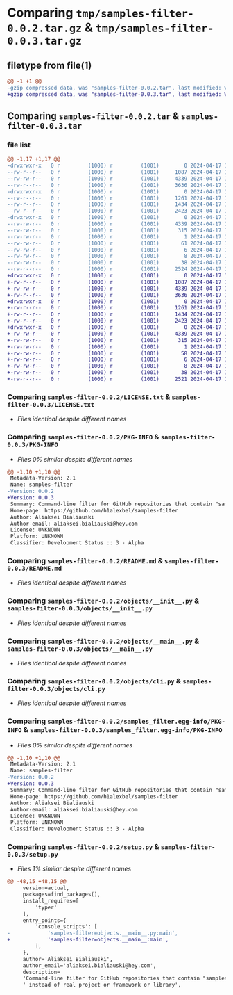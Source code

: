 # Comparing `tmp/samples-filter-0.0.2.tar.gz` & `tmp/samples-filter-0.0.3.tar.gz`

## filetype from file(1)

```diff
@@ -1 +1 @@
-gzip compressed data, was "samples-filter-0.0.2.tar", last modified: Wed Apr 17 14:47:16 2024, max compression
+gzip compressed data, was "samples-filter-0.0.3.tar", last modified: Wed Apr 17 15:05:09 2024, max compression
```

## Comparing `samples-filter-0.0.2.tar` & `samples-filter-0.0.3.tar`

### file list

```diff
@@ -1,17 +1,17 @@
-drwxrwxr-x   0 r         (1000) r         (1001)        0 2024-04-17 14:47:16.054175 samples-filter-0.0.2/
--rw-r--r--   0 r         (1000) r         (1001)     1087 2024-04-17 14:47:01.000000 samples-filter-0.0.2/LICENSE.txt
--rw-rw-r--   0 r         (1000) r         (1001)     4339 2024-04-17 14:47:16.054175 samples-filter-0.0.2/PKG-INFO
--rw-r--r--   0 r         (1000) r         (1001)     3636 2024-04-17 14:47:01.000000 samples-filter-0.0.2/README.md
-drwxrwxr-x   0 r         (1000) r         (1001)        0 2024-04-17 14:47:16.050175 samples-filter-0.0.2/objects/
--rw-r--r--   0 r         (1000) r         (1001)     1261 2024-04-17 14:47:01.000000 samples-filter-0.0.2/objects/__init__.py
--rw-r--r--   0 r         (1000) r         (1001)     1434 2024-04-17 14:47:01.000000 samples-filter-0.0.2/objects/__main__.py
--rw-r--r--   0 r         (1000) r         (1001)     2423 2024-04-17 14:47:01.000000 samples-filter-0.0.2/objects/cli.py
-drwxrwxr-x   0 r         (1000) r         (1001)        0 2024-04-17 14:47:16.054175 samples-filter-0.0.2/samples_filter.egg-info/
--rw-rw-r--   0 r         (1000) r         (1001)     4339 2024-04-17 14:47:15.000000 samples-filter-0.0.2/samples_filter.egg-info/PKG-INFO
--rw-rw-r--   0 r         (1000) r         (1001)      315 2024-04-17 14:47:16.000000 samples-filter-0.0.2/samples_filter.egg-info/SOURCES.txt
--rw-rw-r--   0 r         (1000) r         (1001)        1 2024-04-17 14:47:15.000000 samples-filter-0.0.2/samples_filter.egg-info/dependency_links.txt
--rw-rw-r--   0 r         (1000) r         (1001)       61 2024-04-17 14:47:15.000000 samples-filter-0.0.2/samples_filter.egg-info/entry_points.txt
--rw-rw-r--   0 r         (1000) r         (1001)        6 2024-04-17 14:47:15.000000 samples-filter-0.0.2/samples_filter.egg-info/requires.txt
--rw-rw-r--   0 r         (1000) r         (1001)        8 2024-04-17 14:47:15.000000 samples-filter-0.0.2/samples_filter.egg-info/top_level.txt
--rw-rw-r--   0 r         (1000) r         (1001)       38 2024-04-17 14:47:16.054175 samples-filter-0.0.2/setup.cfg
--rw-r--r--   0 r         (1000) r         (1001)     2524 2024-04-17 14:47:01.000000 samples-filter-0.0.2/setup.py
+drwxrwxr-x   0 r         (1000) r         (1001)        0 2024-04-17 15:05:09.125554 samples-filter-0.0.3/
+-rw-r--r--   0 r         (1000) r         (1001)     1087 2024-04-17 15:04:54.000000 samples-filter-0.0.3/LICENSE.txt
+-rw-rw-r--   0 r         (1000) r         (1001)     4339 2024-04-17 15:05:09.125554 samples-filter-0.0.3/PKG-INFO
+-rw-r--r--   0 r         (1000) r         (1001)     3636 2024-04-17 15:04:54.000000 samples-filter-0.0.3/README.md
+drwxrwxr-x   0 r         (1000) r         (1001)        0 2024-04-17 15:05:09.121554 samples-filter-0.0.3/objects/
+-rw-r--r--   0 r         (1000) r         (1001)     1261 2024-04-17 15:04:54.000000 samples-filter-0.0.3/objects/__init__.py
+-rw-r--r--   0 r         (1000) r         (1001)     1434 2024-04-17 15:04:54.000000 samples-filter-0.0.3/objects/__main__.py
+-rw-r--r--   0 r         (1000) r         (1001)     2423 2024-04-17 15:04:54.000000 samples-filter-0.0.3/objects/cli.py
+drwxrwxr-x   0 r         (1000) r         (1001)        0 2024-04-17 15:05:09.125554 samples-filter-0.0.3/samples_filter.egg-info/
+-rw-rw-r--   0 r         (1000) r         (1001)     4339 2024-04-17 15:05:09.000000 samples-filter-0.0.3/samples_filter.egg-info/PKG-INFO
+-rw-rw-r--   0 r         (1000) r         (1001)      315 2024-04-17 15:05:09.000000 samples-filter-0.0.3/samples_filter.egg-info/SOURCES.txt
+-rw-rw-r--   0 r         (1000) r         (1001)        1 2024-04-17 15:05:09.000000 samples-filter-0.0.3/samples_filter.egg-info/dependency_links.txt
+-rw-rw-r--   0 r         (1000) r         (1001)       58 2024-04-17 15:05:09.000000 samples-filter-0.0.3/samples_filter.egg-info/entry_points.txt
+-rw-rw-r--   0 r         (1000) r         (1001)        6 2024-04-17 15:05:09.000000 samples-filter-0.0.3/samples_filter.egg-info/requires.txt
+-rw-rw-r--   0 r         (1000) r         (1001)        8 2024-04-17 15:05:09.000000 samples-filter-0.0.3/samples_filter.egg-info/top_level.txt
+-rw-rw-r--   0 r         (1000) r         (1001)       38 2024-04-17 15:05:09.125554 samples-filter-0.0.3/setup.cfg
+-rw-r--r--   0 r         (1000) r         (1001)     2521 2024-04-17 15:04:54.000000 samples-filter-0.0.3/setup.py
```

### Comparing `samples-filter-0.0.2/LICENSE.txt` & `samples-filter-0.0.3/LICENSE.txt`

 * *Files identical despite different names*

### Comparing `samples-filter-0.0.2/PKG-INFO` & `samples-filter-0.0.3/PKG-INFO`

 * *Files 0% similar despite different names*

```diff
@@ -1,10 +1,10 @@
 Metadata-Version: 2.1
 Name: samples-filter
-Version: 0.0.2
+Version: 0.0.3
 Summary: Command-line filter for GitHub repositories that contain "samples", instead of real project or framework or library
 Home-page: https://github.com/h1alexbel/samples-filter
 Author: Aliaksei Bialiauski
 Author-email: aliaksei.bialiauski@hey.com
 License: UNKNOWN
 Platform: UNKNOWN
 Classifier: Development Status :: 3 - Alpha
```

### Comparing `samples-filter-0.0.2/README.md` & `samples-filter-0.0.3/README.md`

 * *Files identical despite different names*

### Comparing `samples-filter-0.0.2/objects/__init__.py` & `samples-filter-0.0.3/objects/__init__.py`

 * *Files identical despite different names*

### Comparing `samples-filter-0.0.2/objects/__main__.py` & `samples-filter-0.0.3/objects/__main__.py`

 * *Files identical despite different names*

### Comparing `samples-filter-0.0.2/objects/cli.py` & `samples-filter-0.0.3/objects/cli.py`

 * *Files identical despite different names*

### Comparing `samples-filter-0.0.2/samples_filter.egg-info/PKG-INFO` & `samples-filter-0.0.3/samples_filter.egg-info/PKG-INFO`

 * *Files 0% similar despite different names*

```diff
@@ -1,10 +1,10 @@
 Metadata-Version: 2.1
 Name: samples-filter
-Version: 0.0.2
+Version: 0.0.3
 Summary: Command-line filter for GitHub repositories that contain "samples", instead of real project or framework or library
 Home-page: https://github.com/h1alexbel/samples-filter
 Author: Aliaksei Bialiauski
 Author-email: aliaksei.bialiauski@hey.com
 License: UNKNOWN
 Platform: UNKNOWN
 Classifier: Development Status :: 3 - Alpha
```

### Comparing `samples-filter-0.0.2/setup.py` & `samples-filter-0.0.3/setup.py`

 * *Files 1% similar despite different names*

```diff
@@ -48,15 +48,15 @@
     version=actual,
     packages=find_packages(),
     install_requires=[
         'typer'
     ],
     entry_points={
         'console_scripts': [
-            'samples-filter=objects.__main__.py:main',
+            'samples-filter=objects.__main__:main',
         ],
     },
     author='Aliaksei Bialiauski',
     author_email='aliaksei.bialiauski@hey.com',
     description=
     'Command-line filter for GitHub repositories that contain "samples",'
     ' instead of real project or framework or library',
```

